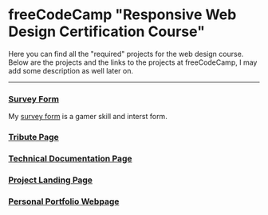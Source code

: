 # freeCodeCamp "Responsive Web Design Certification Course"

Here you can find all the "required" projects for the web design course.
Below are the projects and the links to the projects at freeCodeCamp, I may add some description as well later on.

---

### [Survey Form](https://www.freecodecamp.org/learn/2022/responsive-web-design/build-a-survey-form-project/build-a-survey-form)

My [survey form](https://github.com/D-Johnson89/freeCodeCamp/tree/main/surveyForm) is a gamer skill and interst form.

### [Tribute Page](https://www.freecodecamp.org/learn/2022/responsive-web-design/build-a-tribute-page-project/build-a-tribute-page)

### [Technical Documentation Page](https://www.freecodecamp.org/learn/2022/responsive-web-design/build-a-technical-documentation-page-project/build-a-technical-documentation-page)

### [Project Landing Page](https://www.freecodecamp.org/learn/2022/responsive-web-design/build-a-product-landing-page-project/build-a-product-landing-page)

### [Personal Portfolio Webpage](https://www.freecodecamp.org/learn/2022/responsive-web-design/build-a-personal-portfolio-webpage-project/build-a-personal-portfolio-webpage)
